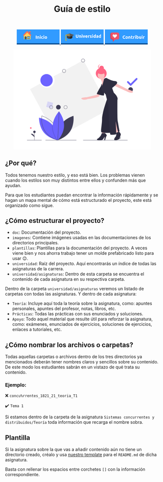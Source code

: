 <h1 align="center"> Guía de estilo </h1> <br>
<p align="center">
          <a 		href="../README.md">
  <img alt="Inicio" title="Inicio" src="../imagenes/boton-inicio.png" width="140">
  </a>
      <a 		href="../universidad">
  <img alt="Universidad" title="Universidad" src="../imagenes/boton-universidad.png" width="140">
  </a>
        <a 		href="CONTRIBUIR.md">
  <img alt="Contribuir" title="Contribuir" src="../imagenes/boton-contribuir.png" width="140">
  </a>
</p>
<p align="center">
    <img alt="Estilo" title="Estilo" src="../imagenes/estilo.png" width="450">
</p>





## ¿Por qué?

Todos tenemos nuestro estilo, y eso está bien. Los problemas vienen cuando los estilos son muy distintos entre ellos y confunden más que ayudan. 

Para que los estudiantes puedan encontrar la información rápidamente y se hagan un mapa mental de cómo está estructurado el proyecto, este está organizado como sigue. 



## ¿Cómo estructurar el proyecto?

- `doc`: Documentación del proyecto. 
- `imagenes`: Contiene imágenes usadas en las documentaciones de los directorios principales. 
- `plantillas`: Plantillas para la documentación del proyecto. A veces viene bien y nos ahorra trabajo tener un molde prefabricado listo para usar 😉. 
- `universidad`: Raíz del proyecto. Aquí encontrarás un índice de todas las asignaturas de la carrera. 
- `universidad/asignaturas`: Dentro de esta carpeta se encuentra el contenido de cada asignatura en su respectiva carpeta. 



Dentro de la carpeta `universidad/asignaturas` veremos un listado de carpetas con todas las asignaturas. Y dentro de cada asignatura: 

- `Teoría`: Incluye aquí toda la teoría sobre la asignatura, como: apuntes personales, apuntes del profesor, notas, libros, etc.
- `Prácticas`: Todas las prácticas con sus enunciados y soluciones. 
- `Apoyo`:  Todo aquel material que resulte útil para reforzar la asignatura, como: exámenes, enunciados de ejercicios, soluciones de ejercicios, enlaces a tutoriales, etc. 



## ¿Cómo nombrar los archivos o carpetas?

Todas aquellas carpetas o archivos dentro de los tres directorios ya mencionados deberán tener nombres claros y sencillos sobre su contenido. De este modo los estudiantes sabrán en un vistazo de qué trata su contenido. 

### Ejemplo:

❌  `concu%rrentes_1821_21_teoria_T1`

✔️ `Tema 1`

Si estamos dentro de la carpeta de la asignatura `Sistemas concurrentes y distribuidos/Teoría` toda información que recarga el nombre sobra. 



## Plantilla

Si la asignatura sobre la que vas a añadir contenido aún no tiene un directorio creado, créalo y usa [nuestro template](../plantillas/README-PARA-ASIGNATURA.md) para el `README.md` de dicha asignatura. 

Basta con rellenar los espacios entre corchetes `[]` con la información correspondiente. 
